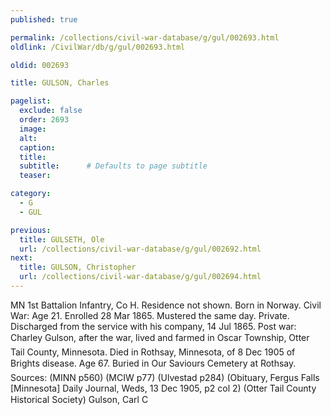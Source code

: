 ```yaml
---
published: true

permalink: /collections/civil-war-database/g/gul/002693.html
oldlink: /CivilWar/db/g/gul/002693.html

oldid: 002693

title: GULSON, Charles

pagelist:
  exclude: false
  order: 2693
  image: 
  alt:
  caption:
  title:
  subtitle:      # Defaults to page subtitle
  teaser:

category: 
  - G 
  - GUL

previous:
  title: GULSETH, Ole
  url: /collections/civil-war-database/g/gul/002692.html  
next:
  title: GULSON, Christopher
  url: /collections/civil-war-database/g/gul/002694.html   
---
```

MN 1st Battalion Infantry, Co H. Residence not shown. Born in Norway. Civil War: Age 21. Enrolled 28 Mar 1865. Mustered the same day. Private. Discharged from the service with his company, 14 Jul 1865. Post war: &#147;Charley Gulson&#148;, after the war, lived and farmed in Oscar Township, Otter Tail County, Minnesota. Died in Rothsay, Minnesota, of 8 Dec 1905 of Bright&#146;s disease. Age 67. Buried in Our Saviour&#146;s Cemetery at Rothsay. Sources: (MINN p560) (MCIW p77) (Ulvestad p284) (Obituary, Fergus Falls [Minnesota] Daily Journal, Weds, 13 Dec 1905, p2 col 2) (Otter Tail County Historical Society) &#147;Gulson, Carl C&#148;
